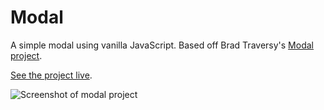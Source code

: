 # Modal

A simple modal using vanilla JavaScript. Based off Brad Traversy's [Modal project](https://www.youtube.com/watch?v=6ophW7Ask_0).

[See the project live](https://gk-hynes.github.io/modal/).

![Screenshot of modal project](https://res.cloudinary.com/gerhynes/image/upload/q_auto/v1545662351/Screenshot_2018-12-24_Modal_pjraqa.png)
